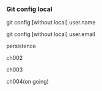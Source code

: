 ### Git config local
git config [without local] user.name <name>

git config [without local] user.email <email>


persistence

ch002

ch003

ch004(on going)